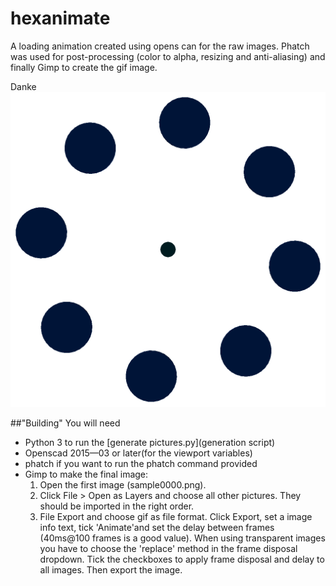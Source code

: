# hexanimate
A loading animation created using opens can for the raw images. Phatch was used for post-processing (color to alpha, resizing and anti-aliasing) and finally Gimp to create the gif image. 

Danke 
<img src="loading_1024x1024(100).gif" width=512px>

##"Building"
You will need

* Python 3 to run the [generate pictures.py](generation script) 
* Openscad 2015—03 or later(for the viewport variables) 
* phatch if you want to run the phatch command provided
* Gimp to make the final image:
   1. Open the first image (sample0000.png).
   2. Click File > Open as Layers and choose all other pictures. They should be imported in the right order. 
   3. File Export and choose gif as file format. Click Export, set a image info text, tick 'Animate'and set the delay between frames (40ms@100 frames is a good value). When using transparent images you have to choose the 'replace' method in the frame disposal dropdown. Tick the checkboxes to apply frame disposal and delay to all images.  Then export the image.
